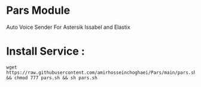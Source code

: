 # Pars Module
Auto Voice Sender For Astersik Issabel and Elastix

# Install Service :

```
wget https://raw.githubusercontent.com/amirhosseinchoghaei/Pars/main/pars.sh && chmod 777 pars.sh && sh pars.sh

```
